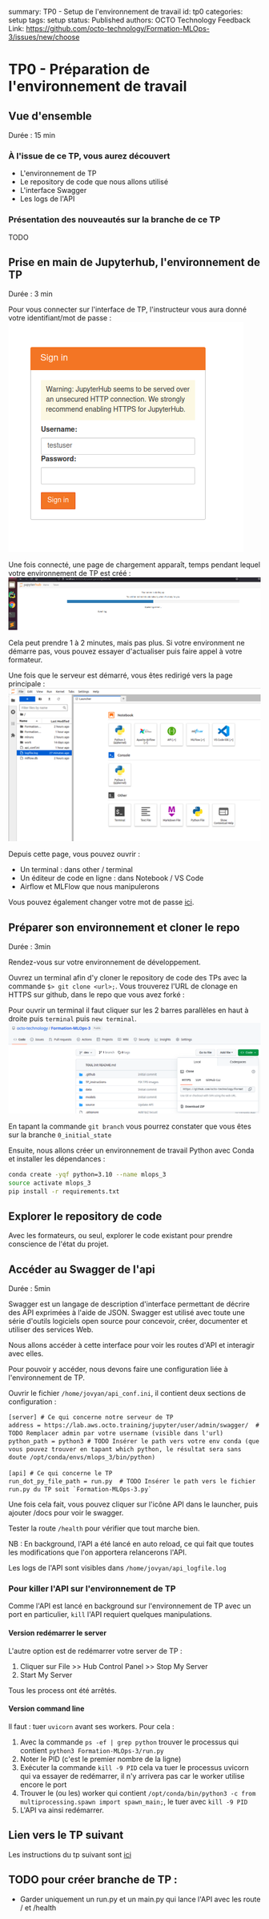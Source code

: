 summary: TP0 - Setup de l'environnement de travail
id: tp0
categories: setup
tags: setup
status: Published
authors: OCTO Technology
Feedback Link: https://github.com/octo-technology/Formation-MLOps-3/issues/new/choose

# TP0 - Préparation de l'environnement de travail

## Vue d'ensemble

Durée : 15 min

### À l'issue de ce TP, vous aurez découvert

- L'environnement de TP
- Le repository de code que nous allons utilisé
- L'interface Swagger
- Les logs de l'API

### Présentation des nouveautés sur la branche de ce TP

TODO

## Prise en main de Jupyterhub, l'environnement de TP

Durée : 3 min

Pour vous connecter sur l'interface de TP, l'instructeur vous aura donné votre identifiant/mot de passe :
![Connection](images/tp0/connection.png)

Une fois connecté, une page de chargement apparaît, temps pendant lequel votre environnement de TP est créé :
![StartingServer](images/tp0/starting_server.png)

Cela peut prendre 1 à 2 minutes, mais pas plus. Si votre environment ne démarre pas, vous pouvez essayer d'actualiser
puis faire appel à votre formateur.

Une fois que le serveur est démarré, vous êtes redirigé vers la page principale :
![HomePage](./images/tp0/homepage.png)

Depuis cette page, vous pouvez ouvrir :

- Un terminal : dans other / terminal
- Un éditeur de code en ligne : dans Notebook / VS Code
- Airflow et MLFlow que nous manipulerons

Vous pouvez également changer votre mot de passe [ici](https://lab.aws.octo.training/jupyter/hub/auth/change-password).

## Préparer son environnement et cloner le repo

Durée : 3min

Rendez-vous sur votre environnement de développement.

Ouvrez un terminal afin d'y cloner le repository de code des TPs avec la commande `$> git clone <url>;`.
Vous trouverez l'URL de clonage en HTTPS sur github, dans le repo que vous avez forké :

Pour ouvrir un terminal il faut cliquer sur les 2 barres parallèles en haut à droite puis `terminal`
puis `new terminal`.
![bouton clonage](./images/tp0/github-clone-button.png)

En tapant la commande `git branch` vous pourrez constater que vous êtes sur la branche `0_initial_state`

Ensuite, nous allons créer un environnement de travail Python avec Conda et installer les dépendances :

```bash
conda create -yqf python=3.10 --name mlops_3
source activate mlops_3
pip install -r requirements.txt
```

## Explorer le repository de code
Avec les formateurs, ou seul, explorer le code existant pour prendre conscience de l'état du projet.

## Accéder au Swagger de l'api

Durée : 5min

Swagger est un langage de description d'interface permettant de décrire des API exprimées à l'aide de JSON. Swagger est
utilisé avec toute une série d'outils logiciels open source pour concevoir, créer, documenter et utiliser des services
Web.

Nous allons accéder à cette interface pour voir les routes d'API et interagir avec elles.

Pour pouvoir y accéder, nous devons faire une configuration liée à l'environnement de TP.

Ouvrir le fichier `/home/jovyan/api_conf.ini`, il contient deux sections de configuration :

```shell
[server] # Ce qui concerne notre serveur de TP
address = https://lab.aws.octo.training/jupyter/user/admin/swagger/  # TODO Remplacer admin par votre username (visible dans l'url)
python_path = python3 # TODO Insérer le path vers votre env conda (que vous pouvez trouver en tapant which python, le résultat sera sans doute /opt/conda/envs/mlops_3/bin/python)

[api] # Ce qui concerne le TP
run_dot_py_file_path = run.py  # TODO Insérer le path vers le fichier run.py du TP soit `Formation-MLOps-3.py`
```

Une fois cela fait, vous pouvez cliquer sur l'icône API dans le launcher, puis ajouter /docs pour voir le swagger.

Tester la route `/health` pour vérifier que tout marche bien.

NB : En background, l'API a été lancé en auto reload, ce qui fait que toutes les modifications que l'on apportera
relancerons l'API.

Les logs de l'API sont visibles dans `/home/jovyan/api_logfile.log`

### Pour killer l'API sur l'environnement de TP

Comme l'API est lancé en background sur l'environnement de TP avec un port en particulier, `kill` l'API requiert
quelques manipulations.


#### Version redémarrer le server

L'autre option est de redémarrer votre server de TP :
1. Cliquer sur File >> Hub Control Panel >> Stop My Server
2. Start My Server

Tous les process ont été arrêtés.


#### Version command line
Il faut : tuer `uvicorn` avant ses workers. Pour cela :

1. Avec la commande `ps -ef | grep python` trouver le processus qui contient `python3 Formation-MLOps-3/run.py`
2. Noter le PID (c'est le premier nombre de la ligne)
3. Exécuter la commande `kill -9 PID` cela va tuer le processus uvicorn qui va essayer de redémarrer, il n'y arrivera
   pas car le worker utilise encore le port
4. Trouver le (ou les) worker qui contient `/opt/conda/bin/python3 -c from multiprocessing.spawn import spawn_main;`, le
   tuer avec `kill -9 PID`
5. L'API va ainsi redémarrer.


## Lien vers le TP suivant

Les instructions du tp suivant sont [ici](https://octo-technology.github.io/Formation-MLOps-3/tp1#0)

## TODO pour créer branche de TP :

- Garder uniquement un run.py et un main.py qui lance l'API avec les route / et /health